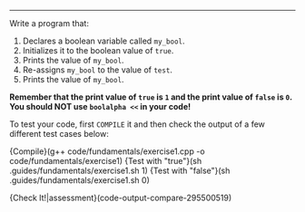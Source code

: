 ---

Write a program that:
 1. Declares a boolean variable called `my_bool`.
 1. Initializes it to the boolean value of `true`.
 1. Prints the value of `my_bool`.
 1. Re-assigns `my_bool` to the value of `test`.
 1. Prints the value of `my_bool`.

**Remember that the print value of `true` is `1` and the print value of `false` is `0`. You should NOT use `boolalpha <<` in your code!**
 
To test your code, first `COMPILE` it and then check the output of a few different test cases below:

{Compile}(g++ code/fundamentals/exercise1.cpp -o code/fundamentals/exercise1)
{Test with "true"}(sh .guides/fundamentals/exercise1.sh 1)
{Test with "false"}(sh .guides/fundamentals/exercise1.sh 0)

{Check It!|assessment}(code-output-compare-295500519)
